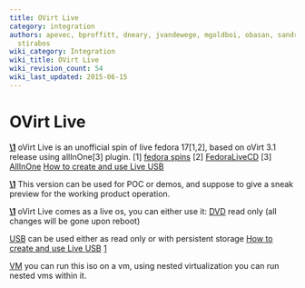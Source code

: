 ```yaml
---
title: OVirt Live
category: integration
authors: apevec, bproffitt, dneary, jvandewege, mgoldboi, obasan, sandrobonazzola,
  stirabos
wiki_category: Integration
wiki_title: OVirt Live
wiki_revision_count: 54
wiki_last_updated: 2015-06-15
---
```


# OVirt Live

[**\1**](**\1**) oVirt Live is an unofficial spin of live fedora 17[1,2], based on oVirt 3.1 release using allInOne[3] plugin. [1] [fedora spins](http://spins.fedoraproject.org/about) [2] [FedoraLiveCD](http://fedoraproject.org/wiki/FedoraLiveCD) [3] [AllInOne](http://wiki.ovirt.org/wiki/Feature/AllInOne) [How to create and use Live USB](http://fedoraproject.org/wiki/How_to_create_and_use_Live_USB)

[**\1**](**\1**) This version can be used for POC or demos, and suppose to give a sneak preview for the working product operation.

[**\1**](**\1**) oVirt Live comes as a live os, you can either use it: [DVD](DVD) read only (all changes will be gone upon reboot)

[USB](USB) can be used either as read only or with persistent storage [How to create and use Live USB](http://fedoraproject.org/wiki/How_to_create_and_use_Live_USB) [1](https://fedorahosted.org/liveusb-creator)

[VM](VM) you can run this iso on a vm, using nested virtualization you can run nested vms within it.
